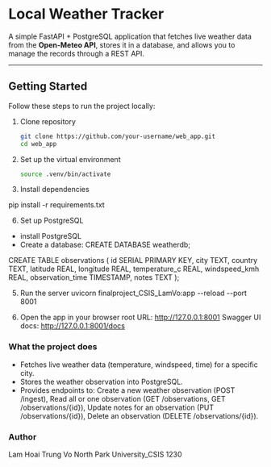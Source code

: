 # Local Weather Tracker

A simple FastAPI + PostgreSQL application that fetches live weather data from the **Open-Meteo API**, stores it in a database, and allows you to manage the records through a REST API.

---

## Getting Started

Follow these steps to run the project locally:

1. Clone repository
   ```bash
   git clone https://github.com/your-username/web_app.git
   cd web_app
   
2. Set up the virtual environment
   ```bash python3 -m venv .venv
   source .venv/bin/activate

4. Install dependencies

pip install -r requirements.txt

6. Set up PostgreSQL
- install PostgreSQL
- Create a database:
CREATE DATABASE weatherdb;

CREATE TABLE observations (
    id SERIAL PRIMARY KEY,
    city TEXT,
    country TEXT,
    latitude REAL,
    longitude REAL,
    temperature_c REAL,
    windspeed_kmh REAL,
    observation_time TIMESTAMP,
    notes TEXT
);

5. Run the server 
uvicorn finalproject_CSIS_LamVo:app --reload --port 8001

6. Open the app in your browser
root URL: http://127.0.0.1:8001
Swagger UI docs: http://127.0.0.1:8001/docs

### What the project does
- Fetches live weather data (temperature, windspeed, time) for a specific city.
- Stores the weather observation into PostgreSQL.
- Provides endpoints to: Create a new weather observation (POST /ingest), Read all or one observation (GET /observations, GET /observations/{id}), Update notes for an observation (PUT /observations/{id}), Delete an observation (DELETE /observations/{id}).

### Author
Lam Hoai Trung Vo 
North Park University_CSIS 1230
